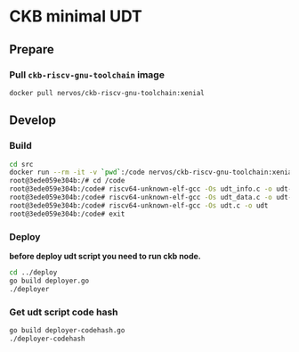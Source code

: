 CKB minimal UDT
===============

## Prepare

### Pull `ckb-riscv-gnu-toolchain` image

```
docker pull nervos/ckb-riscv-gnu-toolchain:xenial
```

## Develop

### Build

```bash
cd src
docker run --rm -it -v `pwd`:/code nervos/ckb-riscv-gnu-toolchain:xenial bash
root@3ede059e304b:/# cd /code
root@3ede059e304b:/code# riscv64-unknown-elf-gcc -Os udt_info.c -o udt-info
root@3ede059e304b:/code# riscv64-unknown-elf-gcc -Os udt_data.c -o udt-data
root@3ede059e304b:/code# riscv64-unknown-elf-gcc -Os udt.c -o udt
root@3ede059e304b:/code# exit
```

### Deploy

**before deploy udt script you need to run ckb node.**

```bash
cd ../deploy
go build deployer.go
./deployer
```

### Get udt script code hash

```bash
go build deployer-codehash.go
./deployer-codehash
```
